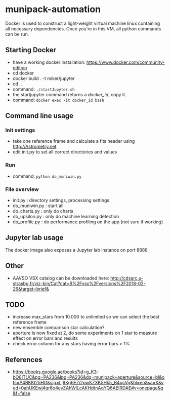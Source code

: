 # munipack-automation

Docker is used to construct a light-weight virtual machine linux containing all necessary dependencies.
Once you're in this VM, all python commands can be run.

## Starting Docker

* have a working docker installation: https://www.docker.com/community-edition
* cd docker
* docker build . -t miker/jupyter
* cd ..
* command: `./startJupyter.sh`
* the startjupyter command returns a *docker_id*, copy it.
* command: `docker exec -it docker_id bash`

## Command line usage

### Init settings

* take one reference frame and calculate a fits header using http://Astrometry.net
* edit init.py to set all correct directories and values

### Run

* command: `python do_muniwin.py`

### File overview

* init.py : directory settings, processing settings
* do_muniwin.py : start all
* do_charts.py : only do charts
* do_upsilon.py : only do machine learning detection
* do_profile.py : do performance profiling on the app (not sure if working)

## Jupyter lab usage

The docker image also exposes a Jupyter lab instance on port 8888

## Other

* AAVSO VSX catalog can be downloaded here: http://cdsarc.u-strasbg.fr/viz-bin/Cat?cat=B%2Fvsx%2Fversions%2F2018-02-26&target=brief&

## TODO

- increase max_stars from 10.000 to unlimited so we can select the best reference frame
- new ensemble comparison star calculation?
- aperture is now fixed at 2, do some experiments on 1 star to measure effect on error bars and results
- check error column for any stars having error bars > 1%

## References

* https://books.google.ae/books?id=g_K3-bQ8lTUC&pg=PA236&lpg=PA236&dq=munipack+aperture&source=bl&ots=P4BKKI25HG&sig=Lj9Kg6EZi2pwKZXK5Hk5_B4qcVg&hl=en&sa=X&ved=0ahUKEwj4qr6o4evZAhWILcAKHdtnAqYQ6AEIRDAE#v=onepage&q&f=false
